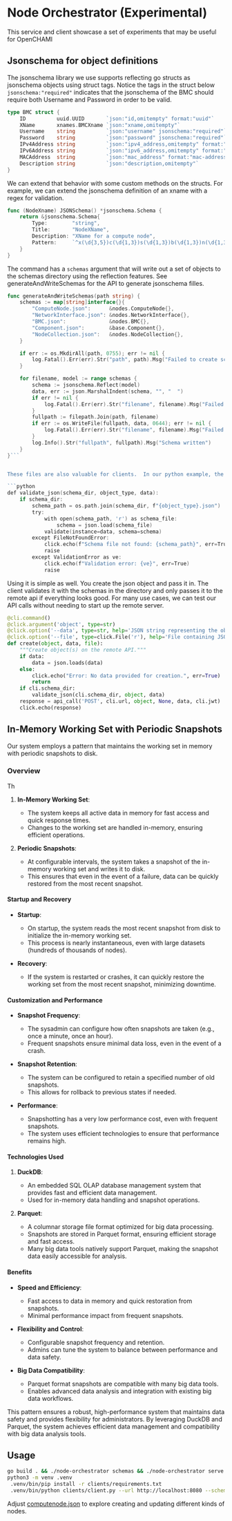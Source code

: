 # Node Orchestrator (Experimental)

This service and client showcase a set of experiments that may be useful for OpenCHAMI

## Jsonschema for object definitions

The jsonschema library we use supports reflecting go structs as jsonschema objects using struct tags.  Notice the tags in the struct below `jsonschema:"required"` indicates that the jsonschema of the BMC should require both Username and Password in order to be valid.

```go
type BMC struct {
	ID          uuid.UUID       `json:"id,omitempty" format:"uuid"`
	XName       xnames.BMCXname `json:"xname,omitempty"`
	Username    string          `json:"username" jsonschema:"required"`
	Password    string          `json:"password" jsonschema:"required"`
	IPv4Address string          `json:"ipv4_address,omitempty" format:"ipv4"`
	IPv6Address string          `json:"ipv6_address,omitempty" format:"ipv6"`
	MACAddress  string          `json:"mac_address" format:"mac-address" binding:"required"`
	Description string          `json:"description,omitempty"`
}
```

We can extend that behavior with some custom methods on the structs.  For example, we can extend the jsonschema definition of an xname with a regex for validation.

```go
func (NodeXname) JSONSchema() *jsonschema.Schema {
	return &jsonschema.Schema{
		Type:        "string",
		Title:       "NodeXName",
		Description: "XName for a compute node",
		Pattern:     `^x(\d{3,5})c(\d{1,3})s(\d{1,3})b(\d{1,3})n(\d{1,3})$`,
	}
}
```

The command has a `schemas` argument that will write out a set of objects to the schemas directory using the reflection features.  See generateAndWriteSchemas for the API to generate jsonschema filles.

```go
func generateAndWriteSchemas(path string) {
	schemas := map[string]interface{}{
		"ComputeNode.json":      &nodes.ComputeNode{},
		"NetworkInterface.json": &nodes.NetworkInterface{},
		"BMC.json":              &nodes.BMC{},
		"Component.json":        &base.Component{},
		"NodeCollection.json":   &nodes.NodeCollection{},
	}

	if err := os.MkdirAll(path, 0755); err != nil {
		log.Fatal().Err(err).Str("path", path).Msg("Failed to create schema directory")
	}

	for filename, model := range schemas {
		schema := jsonschema.Reflect(model)
		data, err := json.MarshalIndent(schema, "", "  ")
		if err != nil {
			log.Fatal().Err(err).Str("filename", filename).Msg("Failed to generate JSON schema")
		}
		fullpath := filepath.Join(path, filename)
		if err := os.WriteFile(fullpath, data, 0644); err != nil {
			log.Fatal().Err(err).Str("filename", filename).Msg("Failed to write JSON schema to file")
		}
		log.Info().Str("fullpath", fullpath).Msg("Schema written")
	}
}```


These files are also valuable for clients.  In our python example, the client reads the jsonschema files and can validate a structure on the client side.  In fact, since we can make many assumptions about how to GET and POST these objects, we can create a generic client that doesn't need to understsand these structures directly.

```python
def validate_json(schema_dir, object_type, data):
    if schema_dir:
        schema_path = os.path.join(schema_dir, f"{object_type}.json")
        try:
            with open(schema_path, 'r') as schema_file:
                schema = json.load(schema_file)
            validate(instance=data, schema=schema)
        except FileNotFoundError:
            click.echo(f"Schema file not found: {schema_path}", err=True)
            raise
        except ValidationError as ve:
            click.echo(f"Validation error: {ve}", err=True)
            raise
```

Using it is simple as well.  You create the json object and pass it in.  The client validates it with the schemas in the directory and only passes it to the remote api if everything looks good.  For many use cases, we can test our API calls without needing to start up the remote server.

```python
@cli.command()
@click.argument('object', type=str)
@click.option('--data', type=str, help='JSON string representing the object(s) to create')
@click.option('--file', type=click.File('r'), help='File containing JSON object(s) to create')
def create(object, data, file):
    """Create object(s) on the remote API."""
    if data:
        data = json.loads(data)
    else:
        click.echo("Error: No data provided for creation.", err=True)
        return
    if cli.schema_dir:
        validate_json(cli.schema_dir, object, data)
    response = api_call('POST', cli.url, object, None, data, cli.jwt)
    click.echo(response)
```

## In-Memory Working Set with Periodic Snapshots

Our system employs a pattern that maintains the working set in memory with periodic snapshots to disk. 

### Overview

Th
1. **In-Memory Working Set**:
   - The system keeps all active data in memory for fast access and quick response times.
   - Changes to the working set are handled in-memory, ensuring efficient operations.

2. **Periodic Snapshots**:
   - At configurable intervals, the system takes a snapshot of the in-memory working set and writes it to disk.
   - This ensures that even in the event of a failure, data can be quickly restored from the most recent snapshot.

#### Startup and Recovery
- **Startup**:
  - On startup, the system reads the most recent snapshot from disk to initialize the in-memory working set.
  - This process is nearly instantaneous, even with large datasets (hundreds of thousands of nodes).

- **Recovery**:
  - If the system is restarted or crashes, it can quickly restore the working set from the most recent snapshot, minimizing downtime.

#### Customization and Performance
- **Snapshot Frequency**:
  - The sysadmin can configure how often snapshots are taken (e.g., once a minute, once an hour).
  - Frequent snapshots ensure minimal data loss, even in the event of a crash.

- **Snapshot Retention**:
  - The system can be configured to retain a specified number of old snapshots.
  - This allows for rollback to previous states if needed.

- **Performance**:
  - Snapshotting has a very low performance cost, even with frequent snapshots.
  - The system uses efficient technologies to ensure that performance remains high.

#### Technologies Used
1. **DuckDB**:
   - An embedded SQL OLAP database management system that provides fast and efficient data management.
   - Used for in-memory data handling and snapshot operations.

2. **Parquet**:
   - A columnar storage file format optimized for big data processing.
   - Snapshots are stored in Parquet format, ensuring efficient storage and fast access.
   - Many big data tools natively support Parquet, making the snapshot data easily accessible for analysis.

#### Benefits
- **Speed and Efficiency**:
  - Fast access to data in memory and quick restoration from snapshots.
  - Minimal performance impact from frequent snapshots.

- **Flexibility and Control**:
  - Configurable snapshot frequency and retention.
  - Admins can tune the system to balance between performance and data safety.

- **Big Data Compatibility**:
  - Parquet format snapshots are compatible with many big data tools.
  - Enables advanced data analysis and integration with existing big data workflows.

This pattern ensures a robust, high-performance system that maintains data safety and provides flexibility for administrators. By leveraging DuckDB and Parquet, the system achieves efficient data management and compatibility with big data analysis tools.


## Usage

```bash
go build . && ./node-orchestrator schemas && ./node-orchestrator serve 
python3 -m venv .venv
 .venv/bin/pip install -r clients/requirements.txt
 .venv/bin/python clients/client.py --url http://localhost:8080 --schema-dir schemas create --file client/computenode.json  ComputeNode
 ```

Adjust [computenode.json](/clients/computenode.json) to explore creating and updating different kinds of nodes.
